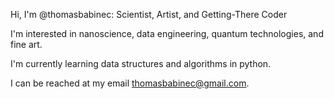 Hi, I'm @thomasbabinec: Scientist, Artist, and Getting-There Coder

I'm interested in nanoscience, data engineering, quantum technologies, and fine art.

I'm currently learning data structures and algorithms in python.

I can be reached at my email thomasbabinec@gmail.com.
